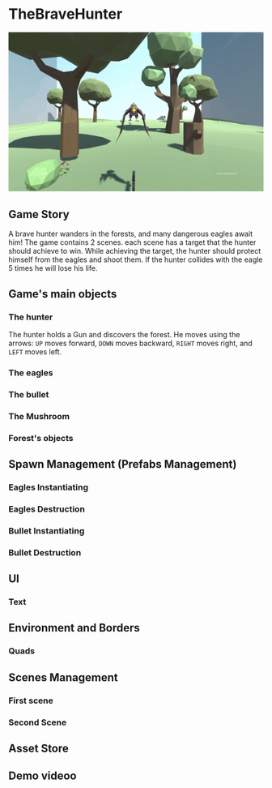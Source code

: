 # TheBraveHunter

![The Brave Hunter](https://raw.githubusercontent.com/Thawab-alkhiami/TheBraveHunter/main/Assets/Images/Screenshot%202022-06-26%20at%2019.58.58.png)

## Game Story
A brave hunter wanders in the forests, and many dangerous eagles await him!
The game contains 2 scenes. each scene has a target that the hunter should achieve to win.
While achieving the target, the hunter should protect himself from the eagles and shoot them. If the hunter collides with the eagle 5 times he will lose his life.

## Game's main objects
### The hunter
The hunter holds a Gun and discovers the forest. He moves using the arrows: 
`UP` moves forward, `DOWN` moves backward, `RIGHT` moves right, and `LEFT` moves left.

### The eagles
### The bullet
### The Mushroom
### Forest's objects

## Spawn Management (Prefabs Management)
### Eagles Instantiating
### Eagles Destruction
### Bullet Instantiating
### Bullet Destruction

## UI
### Text

## Environment and Borders
### Quads

## Scenes Management
### First scene
### Second Scene

## Asset Store

## Demo videoo



